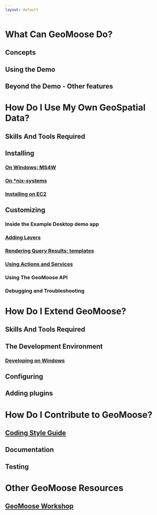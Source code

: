 ```yaml
---
layout: default
---
```


# What Can GeoMoose Do?
## Concepts
## Using the Demo
## Beyond the Demo - Other features

# How Do I Use My Own GeoSpatial Data?
## Skills And Tools Required
## Installing
### [On Windows: MS4W](./ms4w-quickstart/index.md)
### [On *nix-systems](./quickstart.md)
### [Installing on EC2](./quickstart-ec2.md)
## Customizing
### Inside the Example Desktop demo app
### [Adding Layers](./howto/index.md)
### [Rendering Query Results: templates](./templates.md)
### [Using Actions and Services](./actions-and-services.md)
### Using The GeoMoose API
### Debugging and Troubleshooting

# How Do I Extend GeoMoose?
## Skills And Tools Required
## The Development Environment
### [Developing on Windows](./install_on_windows.md)
## Configuring
## Adding plugins
# How Do I Contribute to GeoMoose?
## [Coding Style Guide](./style_guide.md)
## Documentation
## Testing
# Other GeoMoose Resources
## [GeoMoose Workshop](./workshop/index.md)


